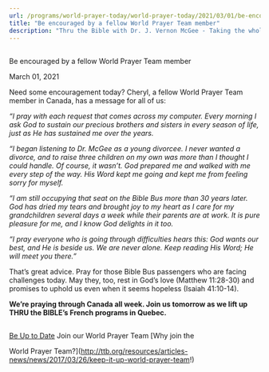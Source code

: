 ```yaml
---
url: /programs/world-prayer-today/world-prayer-today/2021/03/01/be-encouraged-by-a-fellow-world-prayer-team-member
title: "Be encouraged by a fellow World Prayer Team member"
description: "Thru the Bible with Dr. J. Vernon McGee - Taking the whole Word to the whole world"
---
```







## 
 Be encouraged by a fellow World Prayer Team member


March 01, 2021




Need some encouragement today? Cheryl, a fellow World Prayer Team member in Canada, has a message for all of us:  

 *“I pray with each request that comes across my computer. Every morning I ask God to sustain our precious brothers and sisters in every season of life, just as He has sustained me over the years.* 

 *“I began listening to Dr. McGee as a young divorcee. I never wanted a divorce, and to raise three children on my own was more than I thought I could handle. Of course, it wasn’t. God prepared me and walked with me every step of the way. His Word kept me going and kept me from feeling sorry for myself.* 

 *“I am still occupying that seat on the Bible Bus more than 30 years later. God has dried my tears and brought joy to my heart as I care for my grandchildren several days a week while their parents are at work. It is pure pleasure for me, and I know God delights in it too.* 

 *“I pray everyone who is going through difficulties hears this: God wants our best, and He is beside us. We are never alone. Keep reading His Word; He will meet you there.”*

 That’s great advice. Pray for those Bible Bus passengers who are facing challenges today. May they, too, rest in God’s love (Matthew 11:28-30) and promises to uphold us even when it seems hopeless (Isaiah 41:10-14).  

 **We’re praying through Canada all week. Join us tomorrow as we lift up THRU the BIBLE’s French programs in Quebec.**







## 




[Be Up to Date](http://feeds.feedburner.com/WorldPrayerToday "World Prayer Today RSS Feed")
Join our World Prayer Team
[Why join the  

World Prayer Team?](http://ttb.org/resources/articles-news/news/2017/03/26/keep-it-up-world-prayer-team!)




